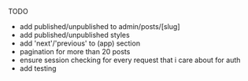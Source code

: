 TODO

- add published/unpublished to admin/posts/[slug]
- add published/unpublished styles
- add 'next'/'previous' to (app) section
- pagination for more than 20 posts
- ensure session checking for every request that i care about for auth
- add testing
